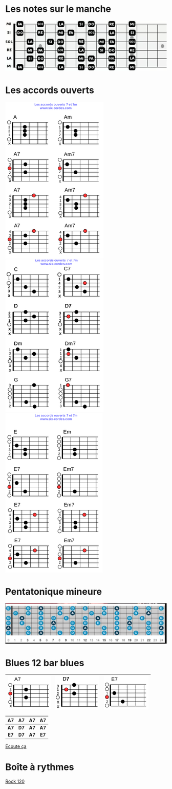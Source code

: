 # Les notes sur le manche

![](images/note_guitare.png)

# Les accords ouverts

![](images/Accords_A.png)
![](images/Accords_CDG.png)
![](images/Accords_E.png)

# Pentatonique mineure

![](images/pentatonique_mineure.png)

# Blues 12 bar blues 

|![](images/A7.png)|![](images/D7.png)|![](images/E7.png)|
| :--: | :--: | :--: |

| **A7** | **A7** | **A7** | **A7** |
| :--: | :--: | :--: | :--: |
| **A7** | **D7** | **A7** | **A7** |
| **E7** | **D7** | **A7** | **E7** |

[Ecoute ça](media/blues-12-bar-blues.mp3)

# Boîte à rythmes
[Rock 120](media/drump_120.mp3)
